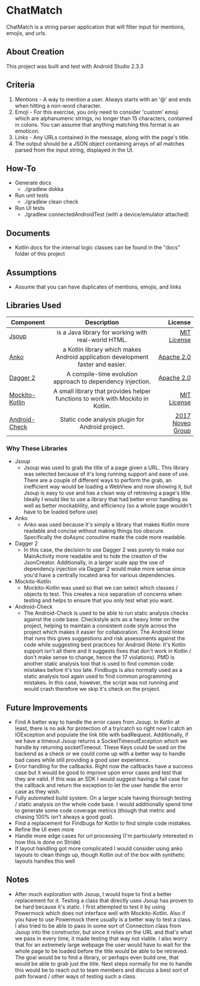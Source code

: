 # ChatMatch

ChatMatch is a string parser application that will filter input for mentions, emojis, and
urls.

## About Creation
This project was built and test with Android Studio 2.3.3
 
## Criteria
1. Mentions - A way to mention a user. Always starts with an '@' and ends when hitting a non-word 
character.
2. Emoji - For this exercise, you only need to consider 'custom' emoji which are alphanumeric 
strings, no longer than 15 characters, contained in colons. You can assume that anything matching 
this format is an emoticon.
3. Links - Any URLs contained in the message, along with the page's title.
4. The output should be a JSON object containing arrays of all matches parsed from the input string,
 displayed in the UI.

## How-To
- Generate docs
    - ./gradlew dokka
- Run unit tests
    - ./gradlew clean check
- Run UI tests
    - ./gradlew connectedAndroidTest (with a device/emulator attached)

## Documents
- Kotlin docs for the internal logic classes can be found in the "docs" folder of this project

## Assumptions
- Assume that you can have duplicates of mentions, emojis, and links

## Libraries Used

| Component     | Description   | License  |
| ------------- |:-------------:| -----:|
| [Jsoup](https://jsoup.org/)        |  is a Java library for working with real-world HTML. | [MIT License](https://jsoup.org/license) |
| [Anko](https://github.com/google/auto/tree/master/value)        | a Kotlin library which makes Android application development faster and easier. | [Apache 2.0](https://github.com/Kotlin/anko/blob/master/LICENSE) |
| [Dagger 2](https://github.com/google/dagger)        | A compile-time evolution approach to dependency injection. | [Apache 2.0](https://github.com/google/dagger/blob/master/LICENSE.txt) |
| [Mockito-Kotlin](https://github.com/nhaarman/mockito-kotlin)        | A small library that provides helper functions to work with Mockito in Kotlin. | [MIT License](https://github.com/nhaarman/mockito-kotlin/blob/master/LICENSE) |
| [Android-Check](https://github.com/noveogroup/android-check)        | Static code analysis plugin for Android project. | [2017 Noveo Group](https://github.com/noveogroup/android-check/blob/master/LICENSE.txt) |

### Why These Libraries
- Jsoup
    - Jsoup was used to grab the title of a page given a URL. This library was selected
    because of it's long running support and ease of use. There are a couple of different ways to 
    perform the grab, an inefficient way would be loading a WebView and now showing it, but Jsoup 
    is easy to use and has a clean way of retrieving a page's title. Ideally I would 
    like to use a library that had better error handling as well as better mockablility, 
    and efficiency (so a whole page wouldn't have to be loaded before use)
- Anko
    - Anko was used because it's simply a library that makes Kotlin more readable and concise 
    without making things too obscure. Specifically the doAsync coroutine made the code more 
    readable.
- Dagger 2
    - In this case, the decision to use Dagger 2 was purely to make our MainActivity more readable 
    and to hide the creation of the JsonCreator. Additionally, in a larger scale app the use of 
    dependency injection via Dagger 2 would make more sense since you'd have a centrally located 
    area for various dependencies.
- Mockito-Kotlin
    - Mockito-Kotlin was used so that we can select which classes / objects to test. This creates a
    nice separation of concerns when testing and helps to ensure that you only test what you want.
- Android-Check
    - The Android-Check is used to be able to run static analysis checks against the code base. 
    Checkstyle acts as a heavy linter on the project, helping to maintain a consistent code style 
    across the project which makes it easier for collaboration. The Android linter that runs this 
    gives suggestions and risk assessments against the code while suggesting best practices for 
    Android (Note: It's Kotlin support isn't all there and it suggests fixes that don't work in 
    Kotlin / don't make sense to change, hence the 17 violations). PMD is another static analysis 
    tool that is used to find common code mistakes before it's too late. Findbugs is also normally 
    used as a static analysis tool again used to find common programming mistakes. In this case, 
    however, the script was not running and would crash therefore we skip it's check on the project.
    
## Future Improvements

- Find A better way to handle the error cases from Jsoup. In Kotlin at least, there is no ask for 
protection of a try/catch so right now I catch an IOException and populate the link title with 
badRequest. Additionally, if we have a timeout Jsoup returns a SocketTimeoutException which we 
handle by returning socketTimeout. These Keys could be used on the backend as a check or we could 
come up with a better way to handle bad cases while still providing a good user experience. 
- Error handling for the callbacks. Right now the callbacks have a success case but it would be good
 to improve upon error cases and test that they are valid. If this was an SDK I would suggest having
 a fail case for the callback and return the exception to let the user handle the error case as they
 wish.
- Fully automated build system. On a larger scale having thorough testing / static analysis on the 
whole code base. I would additionally spend time to generate some code coverage metrics 
(though that metric and chasing 100% isn't always a good goal).
- Find a replacement for Findbugs for Kotlin to find simple code mistakes.
- Refine the UI even more
- Handle more edge cases for url processing (I'm particularly interested in how this is done on 
Stride)
- If layout handling got more complicated I would consider using anko layouts to clean things up, 
though Kotlin out of the box with synthetic layouts handles this well

## Notes
- After much exploration with Jsoup, I would hope to find a better replacement for it. Testing a 
class that directly uses Jsoup has proven to be hard because it's static. I first attempted to test 
it by using Powermock which does not interface well with Mockito-Kotlin. Also if you have to use 
Powermock there usually is a better way to test a class. I also tried to be able to pass in some 
sort of Connection class from Jsoup into the constructor, but since it relies on the URL and that's
what we pass in every time, it made testing that way not viable. I also worry that for an extremely 
large webpage the user would have to wait for the whole page to be loaded before the title would be 
able to be retrieved. The goal would be to find a library, or perhaps even build one, that would be 
able to grab just the title. Next steps normally for me to handle this would be to reach out to team
members and discuss a best sort of path forward / other ways of testing such a class.